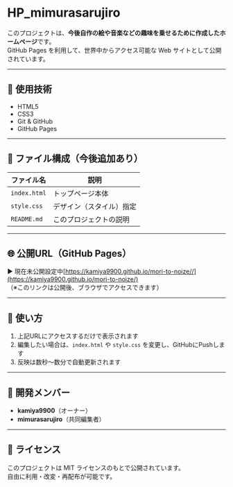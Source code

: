 # HP_mimurasarujiro

このプロジェクトは、**今後自作の絵や音楽などの趣味を乗せるために作成したホームページ**です。  
GitHub Pages を利用して、世界中からアクセス可能な Web サイトとして公開されています。

---

## 🔧 使用技術

- HTML5  
- CSS3  
- Git & GitHub  
- GitHub Pages

---

## 📁 ファイル構成（今後追加あり）

| ファイル名       | 説明                     |
|------------------|--------------------------|
| `index.html`     | トップページ本体         |
| `style.css`      | デザイン（スタイル）指定 |
| `README.md`      | このプロジェクトの説明   |

---

## 🌐 公開URL（GitHub Pages）

▶ 現在未公開設定中[https://kamiya9900.github.io/mori-to-noize//](https://kamiya9900.github.io/mori-to-noize/)  
（※このリンクは公開後、ブラウザでアクセスできます）

---

## 🚀 使い方

1. 上記URLにアクセスするだけで表示されます  
2. 編集したい場合は、`index.html` や `style.css` を変更し、GitHubにPushします  
3. 反映は数秒〜数分で自動更新されます

---

## 👥 開発メンバー

- **kamiya9900**（オーナー）  
- **mimurasarujiro**（共同編集者）

---

## 📜 ライセンス

このプロジェクトは MIT ライセンスのもとで公開されています。  
自由に利用・改変・再配布が可能です。

